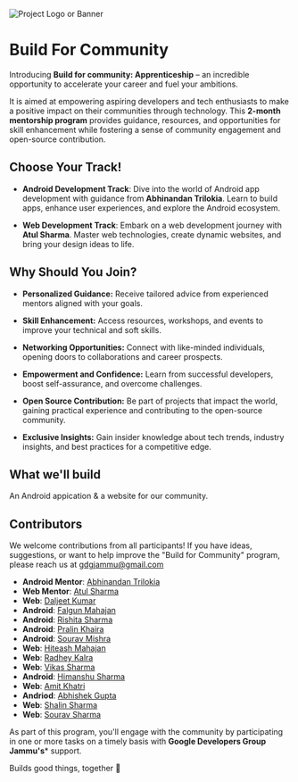![Project Logo or Banner](https://res.cloudinary.com/startup-grind/image/upload/c_scale,w_1200/c_crop,h_650,w_1200,y_0.0_mul_h_sub_0.0_mul_650/c_crop,h_650,w_1200/c_fill,dpr_2.0,f_auto,g_center,q_auto:good/v1/gcs/platform-data-goog/event_banners/Screenshot%202023-09-11%20at%2011.11.30%20PM%20copy.png?)

# Build For Community

Introducing **Build for community: Apprenticeship** – an incredible opportunity to accelerate your career and fuel your ambitions.


It is aimed at empowering aspiring developers and tech enthusiasts to make a positive impact on their communities through technology. This **2-month mentorship program** provides guidance, resources, and opportunities for skill enhancement while fostering a sense of community engagement and open-source contribution.


## Choose Your Track!

* **Android Development Track**: Dive into the world of Android app development with guidance from **Abhinandan Trilokia**. Learn to build apps, enhance user experiences, and explore the Android ecosystem.


* **Web Development Track**: Embark on a web development journey with **Atul Sharma**. Master web technologies, create dynamic websites, and bring your design ideas to life.


## Why Should You Join?

- **Personalized Guidance:** Receive tailored advice from experienced mentors aligned with your goals.

- **Skill Enhancement:** Access resources, workshops, and events to improve your technical and soft skills.

- **Networking Opportunities:** Connect with like-minded individuals, opening doors to collaborations and career prospects.

- **Empowerment and Confidence:** Learn from successful developers, boost self-assurance, and overcome challenges.

- **Open Source Contribution:** Be part of projects that impact the world, gaining practical experience and contributing to the open-source community.

- **Exclusive Insights:** Gain insider knowledge about tech trends, industry insights, and best practices for a competitive edge.


## What we'll build
An Android appication & a website for our community.


## Contributors

We welcome contributions from all participants! If you have ideas, suggestions, or want to help improve the "Build for Community" program, please reach us at gdgjammu@gmail.com


- **Android Mentor**: [Abhinandan Trilokia](https://github.com/Trilokia)
- **Web Mentor**: [Atul Sharma](https://github.com/atul573/)
- **Web**: [Daljeet Kumar](https://github.com/iamdaljeet)
- **Android**: [Falgun Mahajan](https://github.com/falgunmahajan)
- **Android**: [Rishita Sharma](https://github.com/Rishitassharma)
- **Android**: [Pralin Khaira](https://github.com/pralinkhaira)
- **Android**: [Sourav Mishra](https://github.com/souravvmishra)
- **Web**: [Hiteash Mahajan](https://github.com/hiteashgupta1)
- **Web**: [Radhey Kalra](https://github.com/jR4dh3y)
- **Web**: [Vikas Sharma](https://github.com/vsbrall143)
- **Android**: [Himanshu Sharma](https://github.com/Him-anshuSharma)
- **Web**: [Amit Khatri](https://github.com/aamita96)
- **Andriod**: [Abhishek Gupta](https://github.com/thatsabhishek)
- **Web**: [Shalin Sharma](https://github.com/shalin7675)
- **Web**: [Sourav Sharma](https://github.com/Sourav5harma)


 As part of this program, you'll engage with the community by participating in one or more tasks on a timely basis with **Google Developers Group Jammu's*** support.

Builds good things, together 🚀

